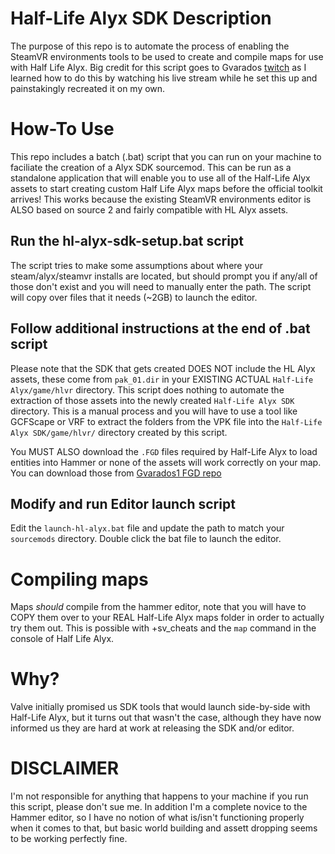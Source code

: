 # Half-Life Alyx SDK Description
The purpose of this repo is to automate the process of enabling the SteamVR environments tools to be used to create and compile maps for use with Half Life Alyx.  Big credit for this script goes to Gvarados [twitch](https://www.twitch.tv/gvarados) as I learned how to do this by watching his live stream while he set this up and painstakingly recreated it on my own.

# How-To Use
This repo includes a batch (.bat) script that you can run on your machine to faciliate the creation of a Alyx SDK sourcemod.  This can be run as a standalone application that will enable you to use all of the Half-Life Alyx assets to start creating custom Half Life Alyx maps before the official toolkit arrives!  This works because the existing SteamVR environments editor is ALSO based on source 2 and fairly compatible with HL Alyx assets.

## Run the hl-alyx-sdk-setup.bat script
The script tries to make some assumptions about where your steam/alyx/steamvr installs are located, but should prompt you if any/all of those don't exist and you will need to manually enter the path.  The script will copy over files that it needs (~2GB) to launch the editor. 

## Follow additional instructions at the end of .bat script
Please note that the SDK that gets created DOES NOT include the HL Alyx assets,  these come from `pak_01.dir` in your EXISTING ACTUAL `Half-Life Alyx/game/hlvr` directory.  This script does nothing to automate the extraction of those assets into the newly created `Half-Life Alyx SDK` directory.   This is a manual process and you will have to use a tool like GCFScape or VRF to extract the folders from the VPK file into the `Half-Life Alyx SDK/game/hlvr/` directory created by this script. 

You MUST ALSO download the `.FGD` files required by Half-Life Alyx to load entities into Hammer or none of the assets will work correctly on your map.  You can download those from [Gvarados1 FGD repo](https://github.com/gvarados1/Half-Life-Alyx-FGD)

## Modify and run Editor launch script
Edit the `launch-hl-alyx.bat` file and update the path to match your `sourcemods` directory.  Double click the bat file to launch the editor.

# Compiling maps
Maps *should* compile from the hammer editor, note that you will have to COPY them over to your REAL Half-Life Alyx maps folder in order to actually try them out.  This is possible with +sv_cheats and the `map` command in the console of Half Life Alyx.  

# Why?
Valve initially promised us SDK tools that would launch side-by-side with Half-Life Alyx, but it turns out that wasn't the case, although they have now informed us they are hard at work at releasing the SDK and/or editor.

# DISCLAIMER
I'm not responsible for anything that happens to your machine if you run this script, please don't sue me.  In addition I'm a complete novice to the Hammer editor, so I have no notion of what is/isn't functioning properly when it comes to that,  but basic world building and assett dropping seems to be working perfectly fine. 